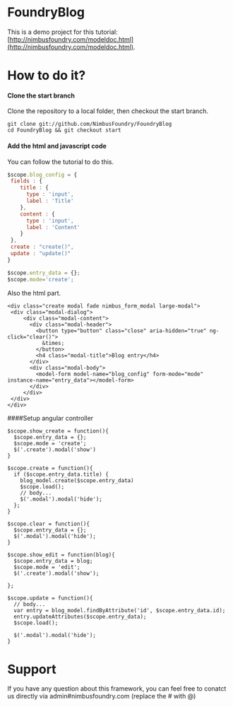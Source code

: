 FoundryBlog
========

This is a demo project for this tutorial: [http://nimbusfoundry.com/modeldoc.html](http://nimbusfoundry.com/modeldoc.html).

# How to do it?

#### Clone the start branch

Clone the repository to a local folder, then checkout the start branch.

``` 
git clone git://github.com/NimbusFoundry/FoundryBlog
cd FoundryBlog && git checkout start
```

#### Add the html and javascript code

You can follow the tutorial to do this.

 ``` javascript
$scope.blog_config = {
  fields : {
     title : {
       type : 'input',
       label : 'Title'
     },
     content : {
       type : 'input',
       label : 'Content'
     }
  },
  create : "create()",
  update : "update()"
}

$scope.entry_data = {};
$scope.mode='create';
 ```

 Also the html part.

 ```
<div class="create modal fade nimbus_form_modal large-modal">
  <div class="modal-dialog">
      <div class="modal-content">
        <div class="modal-header">
          <button type="button" class="close" aria-hidden="true" ng-click="clear()">
            &times;
          </button>
          <h4 class="modal-title">Blog entry</h4>
        </div>
        <div class="modal-body">
          <model-form model-name="blog_config" form-mode="mode" instance-name="entry_data"></model-form>
        </div>
      </div>
  </div>
</div>
 ```
####Setup angular controller
```
$scope.show_create = function(){
  $scope.entry_data = {};
  $scope.mode = 'create';
  $('.create').modal('show')
}

$scope.create = function(){
  if ($scope.entry_data.title) {
    blog_model.create($scope.entry_data)
    $scope.load();
    // body...
    $('.modal').modal('hide');
  };
}

$scope.clear = function(){
  $scope.entry_data = {};
  $('.modal').modal('hide');
}

$scope.show_edit = function(blog){
  $scope.entry_data = blog;
  $scope.mode = 'edit';
  $('.create').modal('show');

};

$scope.update = function(){
  // body...
  var entry = blog_model.findByAttribute('id', $scope.entry_data.id);
  entry.updateAttributes($scope.entry_data);
  $scope.load();

  $('.modal').modal('hide');
}
```

# Support

If you have any question about this framework, you can feel free to conatct us directly via admin#nimbusfoundry.com (replace the # with @)
